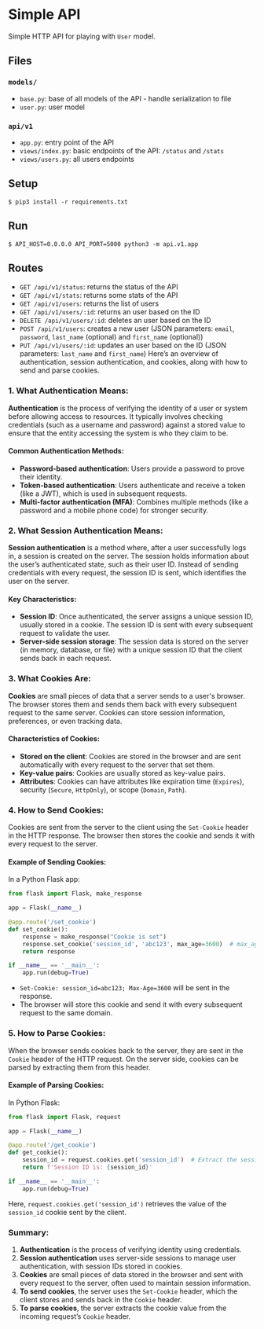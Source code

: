 # Simple API

Simple HTTP API for playing with `User` model.


## Files

### `models/`

- `base.py`: base of all models of the API - handle serialization to file
- `user.py`: user model

### `api/v1`

- `app.py`: entry point of the API
- `views/index.py`: basic endpoints of the API: `/status` and `/stats`
- `views/users.py`: all users endpoints


## Setup

```
$ pip3 install -r requirements.txt
```


## Run

```
$ API_HOST=0.0.0.0 API_PORT=5000 python3 -m api.v1.app
```


## Routes

- `GET /api/v1/status`: returns the status of the API
- `GET /api/v1/stats`: returns some stats of the API
- `GET /api/v1/users`: returns the list of users
- `GET /api/v1/users/:id`: returns an user based on the ID
- `DELETE /api/v1/users/:id`: deletes an user based on the ID
- `POST /api/v1/users`: creates a new user (JSON parameters: `email`, `password`, `last_name` (optional) and `first_name` (optional))
- `PUT /api/v1/users/:id`: updates an user based on the ID (JSON parameters: `last_name` and `first_name`)
Here’s an overview of authentication, session authentication, and cookies, along with how to send and parse cookies.

### 1. What Authentication Means:
**Authentication** is the process of verifying the identity of a user or system before allowing access to resources. It typically involves checking credentials (such as a username and password) against a stored value to ensure that the entity accessing the system is who they claim to be.

#### Common Authentication Methods:
- **Password-based authentication**: Users provide a password to prove their identity.
- **Token-based authentication**: Users authenticate and receive a token (like a JWT), which is used in subsequent requests.
- **Multi-factor authentication (MFA)**: Combines multiple methods (like a password and a mobile phone code) for stronger security.

### 2. What Session Authentication Means:
**Session authentication** is a method where, after a user successfully logs in, a session is created on the server. The session holds information about the user’s authenticated state, such as their user ID. Instead of sending credentials with every request, the session ID is sent, which identifies the user on the server.

#### Key Characteristics:
- **Session ID**: Once authenticated, the server assigns a unique session ID, usually stored in a cookie. The session ID is sent with every subsequent request to validate the user.
- **Server-side session storage**: The session data is stored on the server (in memory, database, or file) with a unique session ID that the client sends back in each request.
  
### 3. What Cookies Are:
**Cookies** are small pieces of data that a server sends to a user's browser. The browser stores them and sends them back with every subsequent request to the same server. Cookies can store session information, preferences, or even tracking data.

#### Characteristics of Cookies:
- **Stored on the client**: Cookies are stored in the browser and are sent automatically with every request to the server that set them.
- **Key-value pairs**: Cookies are usually stored as key-value pairs.
- **Attributes**: Cookies can have attributes like expiration time (`Expires`), security (`Secure`, `HttpOnly`), or scope (`Domain`, `Path`).

### 4. How to Send Cookies:
Cookies are sent from the server to the client using the `Set-Cookie` header in the HTTP response. The browser then stores the cookie and sends it with every request to the server.

#### Example of Sending Cookies:
In a Python Flask app:

```python
from flask import Flask, make_response

app = Flask(__name__)

@app.route('/set_cookie')
def set_cookie():
    response = make_response("Cookie is set")
    response.set_cookie('session_id', 'abc123', max_age=3600)  # max_age is the lifetime of the cookie in seconds
    return response

if __name__ == '__main__':
    app.run(debug=True)
```

- `Set-Cookie: session_id=abc123; Max-Age=3600` will be sent in the response.
- The browser will store this cookie and send it with every subsequent request to the same domain.

### 5. How to Parse Cookies:
When the browser sends cookies back to the server, they are sent in the `Cookie` header of the HTTP request. On the server side, cookies can be parsed by extracting them from this header.

#### Example of Parsing Cookies:
In Python Flask:

```python
from flask import Flask, request

app = Flask(__name__)

@app.route('/get_cookie')
def get_cookie():
    session_id = request.cookies.get('session_id')  # Extract the session_id cookie
    return f'Session ID is: {session_id}'

if __name__ == '__main__':
    app.run(debug=True)
```

Here, `request.cookies.get('session_id')` retrieves the value of the `session_id` cookie sent by the client.

### Summary:
1. **Authentication** is the process of verifying identity using credentials.
2. **Session authentication** uses server-side sessions to manage user authentication, with session IDs stored in cookies.
3. **Cookies** are small pieces of data stored in the browser and sent with every request to the server, often used to maintain session information.
4. **To send cookies**, the server uses the `Set-Cookie` header, which the client stores and sends back in the `Cookie` header.
5. **To parse cookies**, the server extracts the cookie value from the incoming request’s `Cookie` header.
